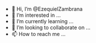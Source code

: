 - 👋 Hi, I’m @EzequielZambrana
- 👀 I’m interested in ...
- 🌱 I’m currently learning ...
- 💞️ I’m looking to collaborate on ...
- 📫 How to reach me ...

<!---
EzequielZambrana/EzequielZambrana is a ✨ special ✨ repository because its `README.md` (this file) appears on your GitHub profile.
You can click the Preview link to take a look at your changes.
--->
